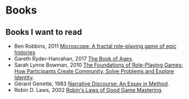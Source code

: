 # Books

## Books I want to read

* Ben Robbins, 2011 [Microscope: A fractal role-playing game of epic histories](http://www.lamemage.com/microscope/)
* Gareth Ryder-Hanrahan, 2017 [The Book of Ages](https://site.pelgranepress.com/index.php/the-book-of-ages/).
* Sarah Lynne Bowman, 2010 [The Foundations of Role-Playing Games: How Participants Create Community, Solve Problems and Explore Identity](https://mcfarlandbooks.com/product/the-functions-of-role-playing-games/).
* Gérard Genette, 1983 [Narrative Discourse: An Essay in Method](https://books.google.es/books/about/Narrative_Discourse.html?id=yEPuQg7SOxIC&redir_esc=y).
* Robin D. Laws, 2002 [Robin's Laws of Good Game Mastering](https://i.4pcdn.org/tg/1368190742811.pdf).